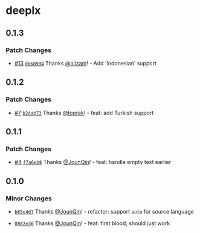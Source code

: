 # deeplx

## 0.1.3

### Patch Changes

- [#13](https://github.com/un-ts/deeplx/pull/13) [`d668994`](https://github.com/un-ts/deeplx/commit/d66899410976f1fb57816b5a1926b87b20615aff) Thanks [@niizam](https://github.com/niizam)! - Add 'Indonesian' support

## 0.1.2

### Patch Changes

- [#7](https://github.com/un-ts/deeplx/pull/7) [`b24ab73`](https://github.com/un-ts/deeplx/commit/b24ab73c26c80db240a2d63936e00c96a010b507) Thanks [@toprak](https://github.com/toprak)! - feat: add Turkish support

## 0.1.1

### Patch Changes

- [#4](https://github.com/un-ts/deeplx/pull/4) [`f7a6eb8`](https://github.com/un-ts/deeplx/commit/f7a6eb8c1cd6f069969db4667f195e0ae195a34b) Thanks [@JounQin](https://github.com/JounQin)! - feat: handle empty text earlier

## 0.1.0

### Minor Changes

- [`b65e4d7`](https://github.com/un-ts/deeplx/commit/b65e4d77ad168dcb1962053bf8545f135074ffab) Thanks [@JounQin](https://github.com/JounQin)! - refactor: support `auto` for source language

* [`0882e36`](https://github.com/un-ts/deeplx/commit/0882e364ffcc2efe2ec68cfe6e3284af82a47714) Thanks [@JounQin](https://github.com/JounQin)! - feat: first blood, should just work
